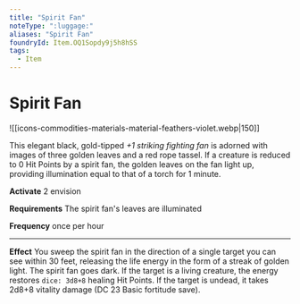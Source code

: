 ```yaml
---
title: "Spirit Fan"
noteType: ":luggage:"
aliases: "Spirit Fan"
foundryId: Item.OQ1Sopdy9j5h8hSS
tags:
  - Item
---
```


# Spirit Fan
![[icons-commodities-materials-material-feathers-violet.webp|150]]

This elegant black, gold-tipped _+1 striking fighting fan_ is adorned with images of three golden leaves and a red rope tassel. If a creature is reduced to 0 Hit Points by a spirit fan, the golden leaves on the fan light up, providing illumination equal to that of a torch for 1 minute.

**Activate** 2 envision

**Requirements** The spirit fan's leaves are illuminated

**Frequency** once per hour

* * *

**Effect** You sweep the spirit fan in the direction of a single target you can see within 30 feet, releasing the life energy in the form of a streak of golden light. The spirit fan goes dark. If the target is a living creature, the energy restores `dice: 3d8+8` healing Hit Points. If the target is undead, it takes 2d8+8 vitality damage (DC 23 Basic fortitude save).
